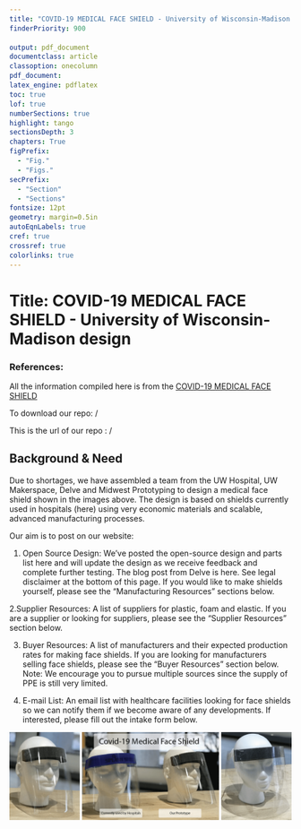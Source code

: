 ```yaml
---
title: "COVID-19 MEDICAL FACE SHIELD - University of Wisconsin-Madison design"
finderPriority: 900

output: pdf_document
documentclass: article
classoption: onecolumn
pdf_document:
latex_engine: pdflatex
toc: true
lof: true
numberSections: true
highlight: tango
sectionsDepth: 3
chapters: True
figPrefix:
  - "Fig."
  - "Figs."
secPrefix:
  - "Section"
  - "Sections"
fontsize: 12pt
geometry: margin=0.5in
autoEqnLabels: true
cref: true
crossref: true
colorlinks: true
---
```


# Title: COVID-19 MEDICAL FACE SHIELD - University of Wisconsin-Madison design

### References: 

All the information compiled here is from the [COVID-19 MEDICAL FACE SHIELD](https://making.engr.wisc.edu/shield/)

To download our repo: /



This is the url of our repo : /

## Background & Need

Due to shortages, we have assembled a team from the UW Hospital, UW Makerspace, Delve and Midwest Prototyping to design a medical face shield shown in the images above. The design is based on shields currently used in hospitals (here) using very economic materials and scalable, advanced manufacturing processes.

Our aim is to post on our website:

1. Open Source Design: We’ve posted the open-source design and parts list here and will update the design as we receive feedback and complete further testing. The blog post from Delve is here. See legal disclaimer at the bottom of this page. If you would like to make shields yourself, please see the “Manufacturing Resources” sections below.

2.Supplier Resources: A list of suppliers for plastic, foam and elastic. If you are a supplier or looking for suppliers, please see the “Supplier Resources” section below.

3. Buyer Resources: A list of manufacturers and their expected production rates for making face shields. If you are looking for manufacturers selling face shields, please see the “Buyer Resources” section below. Note: We encourage you to pursue multiple sources since the supply of PPE is still very limited.

4. E-mail List: An email list with healthcare facilities looking for face shields so we can notify them if we become aware of any developments. If interested, please fill out the intake form below.


![COVID-19 MEDICAL FACE SHIELD](../img/current-used-by-hospitals-and-our-prototype.png)



